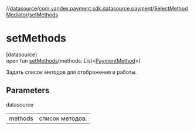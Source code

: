 //[datasource](../../../index.md)/[com.yandex.payment.sdk.datasource.payment](../index.md)/[SelectMethodMediator](index.md)/[setMethods](set-methods.md)

# setMethods

[datasource]\
open fun [setMethods](set-methods.md)(methods: List<[PaymentMethod](../../../../core/core/com.yandex.payment.sdk.core.data/-payment-method/index.md)>)

Задать список методов для отображения и работы.

## Parameters

datasource

| | |
|---|---|
| methods | список методов. |
